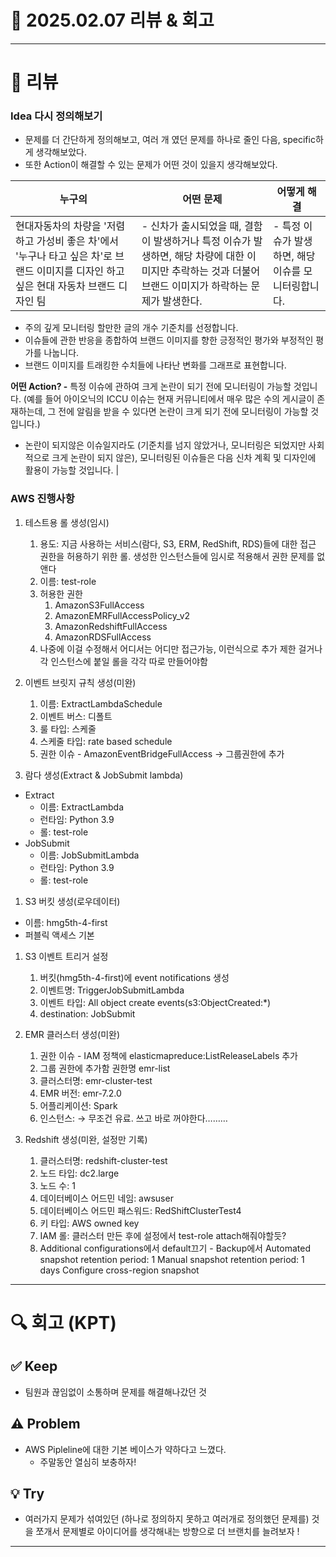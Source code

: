 # 📅 2025.02.07 리뷰 & 회고

---

# 📝 리뷰

### Idea 다시 정의해보기

- 문제를 더 간단하게 정의해보고, 여러 개 였던 문제를 하나로 줄인 다음, specific하게 생각해보았다.
- 또한 Action이 해결할 수 있는 문제가 어떤 것이 있을지 생각해보았다.

| 누구의                                                                                                                                  | 어떤 문제                                                                                                                                                | 어떻게 해결                                         |
| --------------------------------------------------------------------------------------------------------------------------------------- | -------------------------------------------------------------------------------------------------------------------------------------------------------- | --------------------------------------------------- |
| 현대자동차의 차량을 '저렴하고 가성비 좋은 차'에서 '누구나 타고 싶은 차'로 브랜드 이미지를 디자인 하고 싶은 현대 자동차 브랜드 디자인 팀 | - 신차가 출시되었을 때, 결함이 발생하거나 특정 이슈가 발생하면, 해당 차량에 대한 이미지만 추락하는 것과 더불어 브랜드 이미지가 하락하는 문제가 발생한다. | - 특정 이슈가 발생하면, 해당 이슈를 모니터링합니다. |

- 주의 깊게 모니터링 할만한 글의 개수 기준치를 선정합니다.
- 이슈들에 관한 반응을 종합하여 브랜드 이미지를 향한 긍정적인 평가와 부정적인 평가를 나눕니다.
- 브랜드 이미지를 트래킹한 수치들에 나타난 변화를 그래프로 표현합니다.

**어떤 Action? -** 특정 이슈에 관하여 크게 논란이 되기 전에 모니터링이 가능할 것입니다.
(예를 들어 아이오닉의 ICCU 이슈는 현재 커뮤니티에서 매우 많은 수의 게시글이 존재하는데, 그 전에 알림을 받을 수 있다면 논란이 크게 되기 전에 모니터링이 가능할 것입니다.)

- 논란이 되지않은 이슈일지라도 (기준치를 넘지 않았거나, 모니터링은 되었지만 사회적으로 크게 논란이 되지 않은), 모니터링된 이슈들은 다음 신차 계획 및 디자인에 활용이 가능할 것입니다. |

### AWS 진행사항

1. 테스트용 롤 생성(임시)
   1. 용도: 지금 사용하는 서비스(람다, S3, ERM, RedShift, RDS)들에 대한 접근 권한을 허용하기 위한 롤. 생성한 인스턴스들에 임시로 적용해서 권한 문제를 없앤다
   2. 이름: test-role
   3. 허용한 권한
      1. AmazonS3FullAccess
      2. AmazonEMRFullAccessPolicy_v2
      3. AmazonRedshiftFullAccess
      4. AmazonRDSFullAccess
   4. 나중에 이걸 수정해서 어디서는 어디만 접근가능, 이런식으로 추가 제한 걸거나 각 인스턴스에 붙일 롤을 각각 따로 만들어야함
2. 이벤트 브릿지 규칙 생성(미완)

   1. 이름: ExtractLambdaSchedule
   2. 이벤트 버스: 디폴트
   3. 룰 타입: 스케줄
   4. 스케줄 타입: rate based schedule
   5. 권한 이슈 - AmazonEventBridgeFullAccess → 그룹권한에 추가

3. 람다 생성(Extract & JobSubmit lambda)

- Extract
  - 이름: ExtractLambda
  - 런타임: Python 3.9
  - 롤: test-role
- JobSubmit
  - 이름: JobSubmitLambda
  - 런타임: Python 3.9
  - 롤: test-role

1. S3 버킷 생성(로우데이터)

- 이름: hmg5th-4-first
- 퍼블릭 액세스 기본

1. S3 이벤트 트리거 설정

   1. 버킷(hmg5th-4-first)에 event notifications 생성
   2. 이벤트명: TriggerJobSubmitLambda
   3. 이벤트 타입: All object create events(s3:ObjectCreated:\*)
   4. destination: JobSubmit

1. EMR 클러스터 생성(미완)

   1. 권한 이슈 - IAM 정책에 elasticmapreduce:ListReleaseLabels 추가
   2. 그룹 권한에 추가함 권한명 emr-list
   3. 클러스터명: emr-cluster-test
   4. EMR 버전: emr-7.2.0
   5. 어플리케이션: Spark
   6. 인스턴스: → 무조건 유료. 쓰고 바로 꺼야한다………

1. Redshift 생성(미완, 설정만 기록)
   1. 클러스터명: redshift-cluster-test
   2. 노드 타입: dc2.large
   3. 노드 수: 1
   4. 데이터베이스 어드민 네임: awsuser
   5. 데이터베이스 어드민 패스워드: RedShiftClusterTest4
   6. 키 타입: AWS owned key
   7. IAM 롤: 클러스터 만든 후에 설정에서 test-role attach해줘야할듯?
   8. Additional configurations에서 default끄기 - Backup에서
      Automated snapshot retention period: 1
      Manual snapshot retention period: 1 days
      Configure cross-region snapshot

---

# 🔍 회고 (KPT)

## ✅ Keep

- 팀원과 끊임없이 소통하며 문제를 해결해나갔던 것

## ⚠️ Problem

- AWS Pipleline에 대한 기본 베이스가 약하다고 느꼈다.
  - 주말동안 열심히 보충하자!

## 💡 Try

- 여러가지 문제가 섞여있던 (하나로 정의하지 못하고 여러개로 정의했던 문제를) 것을 쪼개서 문제별로 아이디어를 생각해내는 방향으로 더 브랜치를 늘려보자 !

---
